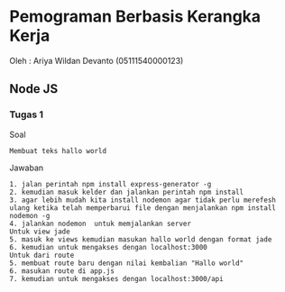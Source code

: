 # Pemograman Berbasis Kerangka Kerja

Oleh : Ariya Wildan Devanto (05111540000123)
## Node JS

### Tugas 1

Soal
```
Membuat teks hallo world
```

Jawaban
```
1. jalan perintah npm install express-generator -g
2. kemudian masuk kelder dan jalankan perintah npm install
3. agar lebih mudah kita install nodemon agar tidak perlu merefesh ulang ketika telah memperbarui file dengan menjalankan npm install nodemon -g
4. jalankan nodemon  untuk memjalankan server
Untuk view jade
5. masuk ke views kemudian masukan hallo world dengan format jade
6. kemudian untuk mengakses dengan localhost:3000
Untuk dari route
5. membuat route baru dengan nilai kembalian "Hallo world"
6. masukan route di app.js
7. kemudian untuk mengakses dengan localhost:3000/api
```